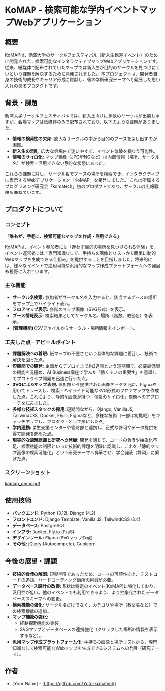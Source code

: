 # KoMAP - 検索可能な学内イベントマップWebアプリケーション

## 概要

KoMAPは、駒澤大学のサークルフェスティバル（新入生歓迎イベント）のために開発された、検索可能なインタラクティブマップWebアプリケーションです。
従来、紙媒体で配布されていたマップでは新入生が目的のサークルを見つけにくいという課題を解決するために開発されました。
本プロジェクトは、開発者自身の技術的成長やキャリア形成に貢献し、後の学術研究テーマへと発展した思い入れのあるプロダクトです。

## 背景・課題

駒澤大学サークルフェスティバルでは、新入生向けに多数のサークルが出展しますが、会場マップは紙媒体のみで配布されており、以下のような課題がありました。

* **情報の検索性の欠如:** 膨大なサークルの中から目的のブースを探し出すのが困難。
* **新入生の混乱:** 広大な会場内で迷いやすく、イベント体験を損なう可能性。
* **情報のサイロ化:** マップ画像（JPG/PNGなど）は内部情報（場所、サークル名）が検索・活用できない静的な状態にあった。

これらの課題に対し、サークル名でブースの場所を検索でき、インタラクティブに表示するWebアプリケーション「KoMAP」を開発しました。
これは所属するプログラミング研究会「komatech」初のプロダクトであり、サークルの広報戦略も兼ねています。

## プロダクトについて

### コンセプト

**「誰もが、手軽に、検索可能なマップを作成・利用できる」**

KoMAPは、イベント参加者には「迷わず目的の場所を見つけられる体験」を、イベント運営者には「専門知識なしで、手持ちの画像とリストから簡単に動的Webマップを生成できる仕組み」を提供することを目指しました。将来的には、様々なイベントで応用可能な汎用的なマップ作成プラットフォームへの発展も視野に入れています。

### 主な機能

* **サークル名検索:** 参加者がサークル名を入力すると、該当するブースの場所をマップ上でハイライト表示。
* **フロアマップ表示:** 各階のマップ画像（SVG形式）を表示。
* **ブース情報表示:** 検索結果としてサークル名、場所（階数、教室名）を表示。
* **(管理機能)** CSVファイルからサークル・場所情報をインポート。

### 工夫した点・アピールポイント

* **課題解決への着眼:** 紙マップの不便さという具体的な課題に着目し、技術で解決を図った点。
* **短期間での開発:** 企画からデプロイまで約2週間という短期間で、必要最低限の機能を見極め、AI Business講座で学んだ「動くモノの重要性」を意識してプロトタイプ開発を迅速に行った点。
* **SVGによるマップ表現:** 管財部から提供された画像データを元に、Figmaを用いてトレースし、検索・ハイライト可能なSVG形式のフロアマップを作成した点。これにより、静的な画像が持つ「情報のサイロ化」問題へのアプローチを試みました。
* **多様な技術スタックの採用:** 短期間ながら、Django, VanillaJS, TailwindCSS, Docker, Fly.io, Figmaなど、多様な技術（一部は初挑戦）をキャッチアップし、プロダクトとして形にした点。
* **学内連携:** 学生支援センターや管財部と連携し、正式な許可やデータ提供を得て開発を進めた点。
* **現実的な課題認識と研究への発展:** 開発を通じて、コードの負債や抽象化不足、検索機能の制限といった技術的課題を明確に認識し、これを「静的マップ画像の検索可能化」という研究テーマへ昇華させ、学会発表（静岡）に繋げた点。

### スクリーンショット

[komap_demo.pdf](https://github.com/user-attachments/files/23209012/9.pdf)


## 使用技術

* **バックエンド:** Python (3.12), Django (4.2)
* **フロントエンド:** Django Template, Vanilla JS, TailwindCSS (3.4)
* **データベース:** PostgreSQL
* **インフラ:** Docker, Fly.io (PaaS)
* **デザインツール:** Figma (SVGマップ作成)
* **その他:** jQuery (Autocomplete), Gunicorn


## 今後の展望・課題

* **技術的負債の解消:** 短期開発であったため、コードの可読性向上、テストコードの追加、ハードコーディング箇所の削減が必要。
* **データベース設計の改善:** 現状は特定のイベント(KoMAP)に特化しており、汎用性が低い。他のイベントでも利用できるよう、より抽象化されたデータベーススキーマへの変更。
* **検索機能の強化:** サークル名だけでなく、カテゴリや場所（教室名など）での検索機能の追加。
* **マップ機能の強化:**
    * 経路探索機能の実装。
    * SVGマップとデータベースの連携強化（クリックした場所の情報を表示するなど）。
* **汎用マップ作成プラットフォーム化:** 手持ちの画像と場所リストから、専門知識なしで検索可能なWebマップを生成できるシステムへの発展（研究テーマ）。


## 作者

* [Your Name] - [https://github.com/Yuto-komatech]
